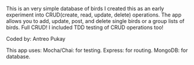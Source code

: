 This is an very simple database of birds I created this as an early experiment into CRUD(create, read, update, delete) operations.  The app allows you to add, update, post, and delete single birds or a group lists of birds. Full CRUD! I included TDD testing of CRUD operations too!

Coded by:
Antreo Pukay

This app uses:
Mocha/Chai: for testing.
Express: for routing.
MongoDB: for database.
